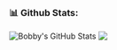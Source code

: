 ### 📊 **Github Stats**:<br/>
<img align="center" src="https://github-readme-stats.vercel.app/api?username=rbonestell&show_icons=true&line_height=27&count_private=true&title_color=ffffff&text_color=c9cacc&icon_color=2bbc8a&bg_color=1d1f21" alt="Bobby's GitHub Stats" /> <img align="center" src="https://github-readme-stats.vercel.app/api/top-langs/?username=rbonestell&title_color=ffffff&text_color=c9cacc&icon_color=2bbc8a&bg_color=1d1f21&langs_count=3" />
